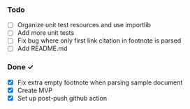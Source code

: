 ### Todo

- [ ] Organize unit test resources and use importlib
- [ ] Add more unit tests
- [ ] Fix bug where only first link citation in footnote is parsed
- [ ] Add README.md

### Done ✓

- [x] Fix extra empty footnote when parsing sample document
- [x] Create MVP
- [x] Set up post-push github action
